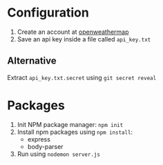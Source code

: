 # Configuration
1. Create an account at [openweathermap](https://openweathermap.org)
2. Save an api key inside a file called `api_key.txt`

## Alternative
Extract `api_key.txt.secret` using `git secret reveal`

# Packages
1. Init NPM package manager: `npm init`
2. Install npm packages using `npm install`:
    * express
    * body-parser
3. Run using `nodemon server.js`